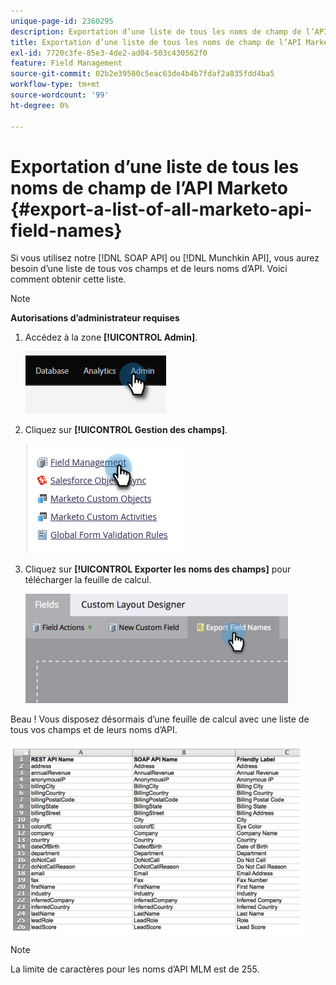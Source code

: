 ```yaml
---
unique-page-id: 2360295
description: Exportation d’une liste de tous les noms de champ de l’API Marketo - Documents Marketo - Documentation du produit
title: Exportation d’une liste de tous les noms de champ de l’API Marketo
exl-id: 7720c3fe-85e3-4de2-ad04-503c430562f0
feature: Field Management
source-git-commit: 02b2e39580c5eac63de4b4b7fdaf2a835fdd4ba5
workflow-type: tm+mt
source-wordcount: '99'
ht-degree: 0%

---
```


# Exportation d’une liste de tous les noms de champ de l’API Marketo {#export-a-list-of-all-marketo-api-field-names}

Si vous utilisez notre [!DNL SOAP API] ou [!DNL Munchkin API], vous aurez besoin d’une liste de tous vos champs et de leurs noms d’API. Voici comment obtenir cette liste.

>[!NOTE]
>
>**Autorisations d’administrateur requises**

1. Accédez à la zone **[!UICONTROL Admin]**.

   ![](assets/export-a-list-of-all-marketo-api-field-names-1.png)

1. Cliquez sur **[!UICONTROL Gestion des champs]**.

   ![](assets/export-a-list-of-all-marketo-api-field-names-2.png)

1. Cliquez sur **[!UICONTROL Exporter les noms des champs]** pour télécharger la feuille de calcul.

   ![](assets/export-a-list-of-all-marketo-api-field-names-3.png)

Beau ! Vous disposez désormais d’une feuille de calcul avec une liste de tous vos champs et de leurs noms d’API.

![](assets/export-a-list-of-all-marketo-api-field-names-4.png)

>[!NOTE]
>
>La limite de caractères pour les noms d’API MLM est de 255.
